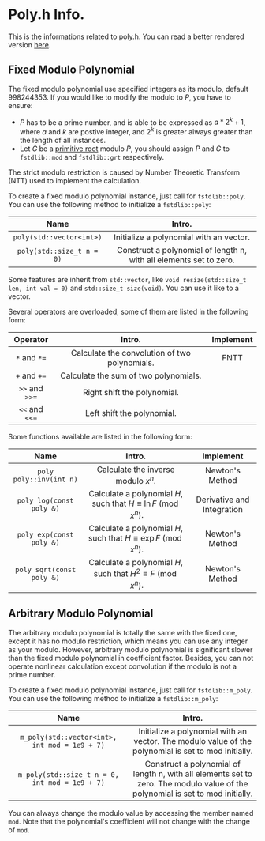 # Poly.h Info.

This is the informations related to poly.h. You can read a better rendered version [here]().

## Fixed Modulo Polynomial

The fixed modulo polynomial use specified integers as its modulo, default 998244353. If you would like to modify the modulo to $P$, you have to ensure:
- $P$ has to be a prime number, and is able to be expressed as $a*2^k+1$, where $a$ and $k$ are postive integer, and $2^k$ is greater always greater than the length of all instances.
- Let $G$ be a [primitive root](https://en.wikipedia.org/wiki/Primitive_root_modulo_n) modulo $P$, you should assign $P$ and $G$ to `fstdlib::mod` and `fstdlib::grt` respectively.

The strict modulo restriction is caused by Number Theoretic Transform (NTT) used to implement the calculation.

To create a fixed modulo polynomial instance, just call for `fstdlib::poly`. You can use the following method to initialize a `fstdlib::poly`:

|Name|Intro.|
|:-:|:-:|
|`poly(std::vector<int>)`|Initialize a polynomial with an vector.|
|`poly(std::size_t n = 0)`|Construct a polynomial of length n, with all elements set to zero.|

Some features are inherit from `std::vector`, like `void resize(std::size_t len, int val = 0)` and `std::size_t size(void)`. You can use it like to a vector.

Several operators are overloaded, some of them are listed in the following form:

|Operator|Intro.|Implement|
|:-:|:-:|:-:|
|`*` and `*=`|Calculate the convolution of two polynomials.|FNTT|
|`+` and `+=`|Calculate the sum of two polynomials.||
|`>>` and `>>=`|Right shift the polynomial.||
|`<<` and `<<=`|Left shift the polynomial.||

Some functions available are listed in the following form:

|Name|Intro.|Implement|
|:-:|:-:|:-:|
|`poly poly::inv(int n)`|Calculate the inverse modulo $x^n$.|Newton's Method|
|`poly log(const poly &)`|Calculate a polynomial $H$, such that $H \equiv \ln F \pmod{x^n}$.|Derivative and Integration|
|`poly exp(const poly &)`|Calculate a polynomial $H$, such that $H \equiv \exp F \pmod{x^n}$.|Newton's Method|
|`poly sqrt(const poly &)`|Calculate a polynomial $H$, such that $H^2 \equiv F \pmod{x^n}$.|Newton's Method|

## Arbitrary Modulo Polynomial

The arbitrary modulo polynomial is totally the same with the fixed one, except it has no modulo restriction, which means you can use any integer as your modulo. However, arbitrary modulo polynomial is significant slower than the fixed modulo polynomial in coefficient factor. Besides, you can not operate nonlinear calculation except convolution if the modulo is not a prime number.

To create a fixed modulo polynomial instance, just call for `fstdlib::m_poly`. You can use the following method to initialize a `fstdlib::m_poly`:

|Name|Intro.|
|:-:|:-:|
|`m_poly(std::vector<int>, int mod = 1e9 + 7)`|Initialize a polynomial with an vector. The modulo value of the polynomial is set to mod initially.|
|`m_poly(std::size_t n = 0, int mod = 1e9 + 7)`|Construct a polynomial of length n, with all elements set to zero. The modulo value of the polynomial is set to mod initially.|

You can always change the modulo value by accessing the member named `mod`. Note that the polynomial's coefficient will not change with the change of `mod`.
